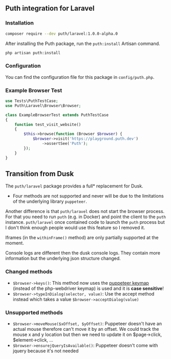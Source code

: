 ## Puth integration for Laravel

### Installation

```bash
composer require --dev puth/laravel:1.0.0-alpha.0
```

After installing the Puth package, run the `puth:install` Artisan command.

```bash
php artisan puth:install
```

### Configuration

You can find the configuration file for this package in `config/puth.php`.

### Example Browser Test

```php
use Tests\PuthTestCase;
use Puth\Laravel\Browser\Browser;

class ExampleBrowserTest extends PuthTestCase
{
    function test_visit_website()
    {
        $this->browse(function (Browser $browser) {
            $browser->visit('https://playground.puth.dev')
                ->assertSee('Puth');
        });
    }
}
```

## Transition from Dusk

The `puth/laravel` package provides a full* replacement for Dusk.
* Four methods are not supported and never will be due to the limitations of the underlying library `puppeteer`.

Another difference is that `puth/laravel` does not start the browser process. For that you need to run `puth` (e.g. in
Docker) and point the client to the `puth` instance. `puth/laravel` once contained code to launch the `puth` process
but I don't think enough people would use this feature so I removed it.

Iframes (in the `withinFrame()` method) are only partially supported at the moment.

Console logs are different then the dusk console logs. They contain more information but the underlying json structure changed.

### Changed methods

- `$browser->keys()`: This method now uses the [puppeteer keymap](https://pptr.dev/api/puppeteer.keyinput) (instead of the php-webdriver keymap) is used and it is **case sensitive**!
- `$browser->typeInDialog(selector, value)`: Use the accept method instead which takes a value `$browser->acceptDialog(value)`

### Unsupported methods

- `$browser->moveMouse($xOffset, $yOffset)`: Puppeteer doesn't have an actual mouse therefore can't move it by an offset. We could track the mouse x and y location but then we need to update it on $page->click, $element->click, ...
- `$browser->ensurejQueryIsAvailable()`: Puppeteer doesn't come with jquery because it's not needed
